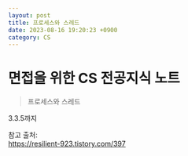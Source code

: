 ```yaml
---
layout: post
title: 프로세스와 스레드  
date: 2023-08-16 19:20:23 +0900
category: CS
---
```

# 면접을 위한 CS 전공지식 노트  
> 프로세스와 스레드    

3.3.5까지
  
참고 출처:  
https://resilient-923.tistory.com/397  

